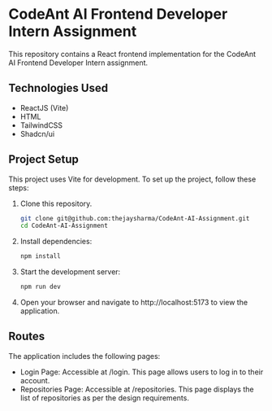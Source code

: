 # CodeAnt AI Frontend Developer Intern Assignment

This repository contains a React frontend implementation for the CodeAnt AI Frontend Developer Intern assignment.

## Technologies Used

* ReactJS (Vite)
* HTML
* TailwindCSS
* Shadcn/ui

## Project Setup

This project uses Vite for development. To set up the project, follow these steps:

1. Clone this repository.

    ```bash
    git clone git@github.com:thejaysharma/CodeAnt-AI-Assignment.git
    cd CodeAnt-AI-Assignment
    ```

2. Install dependencies:

   ```bash
   npm install
   ```

3. Start the development server:

   ```bash
   npm run dev
   ```

4. Open your browser and navigate to http://localhost:5173 to view the application.

## Routes
The application includes the following pages:

* Login Page: Accessible at /login. This page allows users to log in to their   account.
* Repositories Page: Accessible at /repositories. This page displays the list of repositories as per the design requirements.